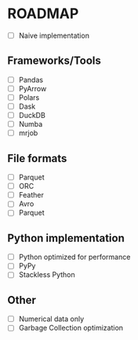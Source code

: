 # ROADMAP

- [ ] Naive implementation

## Frameworks/Tools

- [ ] Pandas
- [ ] PyArrow
- [ ] Polars
- [ ] Dask
- [ ] DuckDB
- [ ] Numba
- [ ] mrjob

## File formats

- [ ] Parquet
- [ ] ORC
- [ ] Feather
- [ ] Avro
- [ ] Parquet

## Python implementation

- [ ] Python optimized for performance
- [ ] PyPy
- [ ] Stackless Python

## Other

- [ ] Numerical data only
- [ ] Garbage Collection optimization
